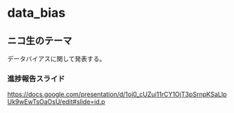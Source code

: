 # data_bias

## ニコ生のテーマ

データバイアスに関して発表する。

### 進捗報告スライド

https://docs.google.com/presentation/d/1oi0_cUZui11rCY1OjT3pSrnpKSaLlpUk9wEwTsOaOsU/edit#slide=id.p
